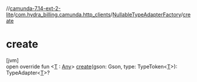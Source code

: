 //[camunda-7.14-ext-2-lite](../../../index.md)/[com.hydra_billing.camunda.http_clients](../index.md)/[NullableTypeAdapterFactory](index.md)/[create](create.md)

# create

[jvm]\
open override fun <[T](create.md) : [Any](https://kotlinlang.org/api/latest/jvm/stdlib/kotlin/-any/index.html)> [create](create.md)(gson: Gson, type: TypeToken<[T](create.md)>): TypeAdapter<[T](create.md)>?
